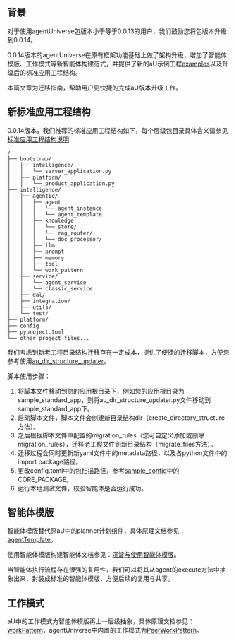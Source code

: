## 背景
对于使用agentUniverse包版本小于等于0.0.13的用户，我们鼓励您将包版本升级到0.0.14。

0.0.14版本的agentUniverse在原有框架功能基础上做了架构升级，增加了智能体模版、工作模式等新智能体构建范式，并提供了新的aU示例工程[examples](../../../../examples)以及升级后的标准应用工程结构。

本篇文章为迁移指南，帮助用户更快捷的完成aU版本升级工作。

## 新标准应用工程结构
0.0.14版本，我们推荐的标准应用工程结构如下，每个层级包目录具体含义请参见[标准应用工程结构说明](1.标准应用工程结构说明.md):
```
/
├── bootstrap/
│   ├── intelligence/
│   │   └── server_application.py
│   ├── platform/
│   │   └── product_application.py
├── intelligence/
│   ├── agentic/
│   │   ├── agent
│   │   │   └── agent_instance
│   │   │   └── agent_template
│   │   ├── knowledge
│   │   │   └── store/
│   │   │   └── rag_router/
│   │   │   └── doc_processor/
│   │   ├── llm
│   │   ├── prompt
│   │   ├── memory
│   │   ├── tool
│   │   └── work_pattern
│   ├── service/
│   │   └── agent_service
│   │   └── classic_service
│   ├── dal/
│   ├── integration/
│   ├── utils/
│   └── test/
├── platform/
├── config
├── pyproject.toml
└── other project files...
```

我们考虑到新老工程目录结构迁移存在一定成本，提供了便捷的迁移脚本，方便您参考使用[au_dir_structure_updater](../../../../examples/sample_standard_app/au_dir_structure_updater.py)。

脚本使用步骤：
1. 将脚本文件移动到您的应用根目录下，例如您的应用根目录为sample_standard_app，则将au_dir_structure_updater.py文件移动到sample_standard_app下。
2. 启动脚本文件，脚本文件会创建新目录结构dir（create_directory_structure方法）。
3. 之后根据脚本文件中配置的migration_rules（您可自定义添加或删除migration_rules），迁移老工程文件到新目录结构（migrate_files方法）。
4. 迁移过程会同时更新新yaml文件中的metadata路径，以及各python文件中的import package路径。
5. 更改config.toml中的包扫描路径，参考[sample_config](../../../../examples/sample_standard_app/config/config.toml)中的CORE_PACKAGE。
6. 运行本地测试文件，校验智能体是否运行成功。

## 智能体模版
智能体模版替代原aU中的planner计划组件，具体原理文档参见：[agentTemplate](../../../../agentuniverse/agent/template/agent_template.py)。

使用智能体模版构建智能体文档参见：[沉淀与使用智能体模版](../开始使用/5.沉淀与使用智能体模版.md)。

当智能体执行流程存在很强的复用性，我们可以将其从agent的execute方法中抽象出来，封装成标准的智能体模版，方便后续的复用与共享。

## 工作模式
aU中的工作模式为智能体模版再上一层级抽象，具体原理文档参见：[workPattern](../../../../agentuniverse/agent/work_pattern/work_pattern.py)，agentUniverse中内置的工作模式为[PeerWorkPattern](../../../../agentuniverse/agent/work_pattern/peer_work_pattern.py)。
